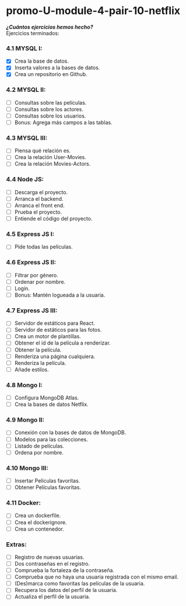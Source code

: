 # promo-U-module-4-pair-10-netflix

***¿Cuántos ejercicios hemos hecho?***  
Ejercicios terminados:

### 4.1 MYSQL I:
- [X] Crea la base de datos.
- [X] Inserta valores a la bases de datos.
- [X] Crea un repositorio en Github.
  
### 4.2 MYSQL II:
- [ ] Consultas sobre las películas.
- [ ] Consultas sobre los actores.
- [ ] Consultas sobre los usuarios.
- [ ] Bonus: Agrega más campos a las tablas.

### 4.3 MYSQL III:

- [ ] Piensa qué relación es.
- [ ] Crea la relación User-Movies.
- [ ] Crea la relación Movies-Actors.

### 4.4 Node JS:
- [ ] Descarga el proyecto.
- [ ] Arranca el backend.
- [ ] Arranca el front end.
- [ ] Prueba el proyecto.
- [ ] Entiende el código del proyecto.

### 4.5 Express JS I:
- [ ] Pide todas las películas.
  
### 4.6 Express JS II:
- [ ] Filtrar por género.
- [ ] Ordenar por nombre.
- [ ] Login.
- [ ] Bonus: Mantén logueada a la usuaria.
  
### 4.7 Express JS III:
- [ ] Servidor de estáticos para React.
- [ ] Servidor de estáticos para las fotos.
- [ ] Crea un motor de plantillas.
- [ ] Obtener el id de la película a renderizar.
- [ ] Obtener la película.
- [ ] Renderiza una página cualquiera.
- [ ] Renderiza la película.
- [ ] Añade estilos.
  
### 4.8 Mongo I:
- [ ] Configura MongoDB Atlas.
- [ ] Crea la bases de datos Netflix.

### 4.9 Mongo II:
- [ ] Conexión con la bases de datos de MongoDB.
- [ ] Modelos para las colecciones.
- [ ] Listado de películas.
- [ ] Ordena por nombre.
  
### 4.10 Mongo III:
- [ ] Insertar Películas favoritas.
- [ ] Obtener Películas favoritas.
  
### 4.11 Docker:
- [ ] Crea un dockerfile.
- [ ] Crea el dockerignore.
- [ ] Crea un contenedor.

### Extras:
- [ ] Registro de nuevas usuarias.
- [ ] Dos contraseñas en el registro.
- [ ] Comprueba la fortaleza de la contraseña.
- [ ] Comprueba que no haya una usuaria registrada con el mismo email.
- [ ] (Des)marca como favoritas las películas de la usuaria.
- [ ] Recupera los datos del perfil de la usuaria.
- [ ] Actualiza el perfil de la usuaria.